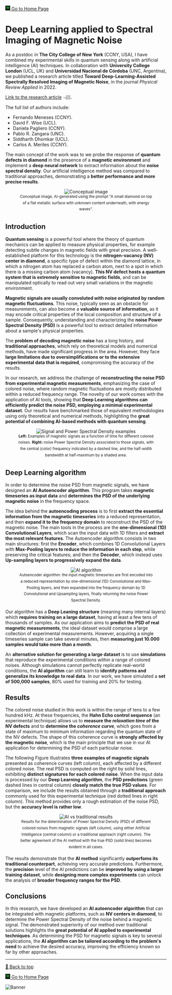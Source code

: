 <a href="https://fertmeneses.github.io/" target="_blank"> <img src="https://github.com/Fertmeneses/fertmeneses.github.io/blob/main/assets/website_icon_FM.jpg?raw=true" alt="Logo FM" style="width: 3%;" /> </a> <a href="https://fertmeneses.github.io/" target="_blank"> Go to Home Page </a> 

# Deep Learning applied to Spectral Imaging of Magnetic Noise

As a postdoc in **The City College of New York** (CCNY, USA), I have combined my experimental skills in quantum sensing along with artificial intelligence (AI) techniques. In collaboration with **University College London** (UCL, UK) and **Universidad Nacional de Córdoba** (UNC, Argentina), we published a research article titled **Toward Deep-Learning-Assisted Spectrally Resolved Imaging of Magnetic Noise**, in the journal *Physical Review Applied* in 2022.

[Link to the research article](https://journals.aps.org/prapplied/abstract/10.1103/PhysRevApplied.18.024004) 👈🏽.

The full list of authors include:
* Fernando Meneses (CCNY).
* David F. Wise (UCL).
* Daniela Pagliero (CCNY).
* Pablo R. Zangara (UNC).
* Siddharth Dhomkar (UCL).
* Carlos A. Meriles (CCNY).

The main concept of the work was to we probe the response of **quantum defects in diamond** in the presence of a **magnetic environment** and implement a **deep neural network** to extract information about the **noise spectral density**. Our artificial intelligence method was compared to traditional approaches, demonstrating a **better performance and more precise results**.

<center><figure>
  <img src="https://github.com/Fertmeneses/qubit-noise-spectroscopy/blob/main/assets/Image_Concept.jpg?raw=true" alt="Conceptual image"> 
  <figcaption><sup>Conceptual image, AI-generated using the prompt "A small diamond on top of a flat metallic surface with unknown content underneath, with energy waves".</sup></figcaption>
</figure></center>

## Introduction

**Quantum sensing** is a powerful tool where the theory of quantum mechanics can be applied to measure physical properties, for example detecting subtle changes in magnetic fields with great precision. A well-established platform for this technology is the **nitrogen-vacancy (NV) center in diamond**, a specific type of defect within the diamond lattice, in which a nitrogen atom has replaced a carbon atom, next to a spot in which there is a missing carbon atom (vacancy). **This NV defect hosts a quantum system that is extremely sensitive to magnetic fields**, and can be manipulated optically to read out very small variations in the magnetic environment.

**Magnetic signals are usually convoluted with noise originated by random magnetic fluctuations**. This noise, typically seen as an obstacle for measurements, can also become a **valuable source of information**, as it may encode critical properties of the local composition and structure of a sample. Consequently, understanding and characterizing the **noise Power Spectral Density (PSD)** is a powerful tool to extract detailed information about a sample's physical properties.

The **problem of decoding magnetic noise** has a long history, and **traditional approaches**, which rely on theoretical models and numerical methods, have made significant progress in the area. However, they face **large limitations due to oversimplifications or to the extensive experimental data that is required**, compromising the accuracy of the results.

In our research, we address the challenge of **reconstructing the noise PSD from experimental magnetic measurements**, emphasizing the case of colored noise, where random magnetic fluctuations are mostly distributed within a reduced frequency range. The novelty of our work comes with the application of AI tools, showing that **Deep Learning algorithms can efficiently predict the noise PSD, employing a minimal experimental dataset**. Our results have benchmarked those of equivalent methodologies using only theoretical and numerical methods, highlighting the **great potential of combining AI-based methods with quantum sensing**.

<center><figure>
  <img src="https://github.com/Fertmeneses/qubit-noise-spectroscopy/blob/main/assets/Noise_PSD_examples.png?raw=true" alt="Signal and Power Spectral Density examples"> 
  <figcaption><sup><b>Left:</b> Examples of magnetic signals as a function of time for different colored noises. <b>Right:</b> noise Power Spectral Density associated to those signals, with the central (color) frequency indicated by a dashed line, and the half-width bandwidth at half-maximum by a shaded area.</sup></figcaption>
</figure></center>

## Deep Learning algorithm

In order to determine the noise PSD from magnetic signals, we have designed an **AI Autoencoder algorithm**. This program takes **magnetic timeseries as input data** and **determines the PSD of the underlying magnetic noise** in the frequency space. 

The idea behind the **autoencoding process** is to first **extract the essential information from the magnetic timeseries** into a reduced representation, and then **expand it to the frequency domain** to reconstruct the PSD of the magnetic noise. The main tools in the process are the **one-dimensional (1D) Convolutional Layers**, which scan the input data with 1D filters and **extract the most relevant features**. The Autoencoder algorithm consists in two main structures: first the **Encoder**, which combines 1D Convolutional Layers with **Max-Pooling layers to reduce the information in each step**, while preserving the critical features; and then the **Decoder**, which instead uses **Up-sampling layers to progressively expand the data**.

<center><figure>
  <img src="https://github.com/Fertmeneses/qubit-noise-spectroscopy/blob/main/assets/AI_algorithm.png?raw=true" alt="AI algorithm"> 
  <figcaption><sup>Autoencoder algorithm: the input magnetic timeseries are first encoded into a reduced representation by one-dimensional (1D) Convolutional and Max-Pooling layers, and then expanded into the frequency domain by 1D Convolutional and Upsampling layers, finally returning the noise Power Spectral Density.</sup></figcaption>
</figure></center>

Our algorithm has a **Deep Leaning structure** (meaning many internal layers) which **requires training on a large dataset**, having at least a few tens of thousands of samples. As our application aims to **predict the PSD of real magnetic measurements**, the ideal dataset would comprise a large collection of experimental measurements. However, acquiring a single timeseries sample can take several minutes, then **measuring just 10.000 samples would take more than a month**.

An **alternative solution for generating a large dataset** is to use **simulations** that reproduce the experimental conditions within a range of colored noises. Although simulations cannot perfectly replicate real-world conditions, the **AI algorithm** can still learn to **identify patterns and generalize its knowledge to real data**. In our work, we have simulated a **set of 500,000 samples**, 80% used for training and 20% for testing.

## Results

The colored noise studied in this work is within the range of tens to a few hundred kHz. At these frequencies, the **Hahn Echo control sequence** (an experimental technique) allows us to **measure the *relaxation time* of the NV defects** and to **determine the *coherence curve***, which goes from a state of maximum to minimum information regarding the quantum state of the NV defects. The shape of this coherence curve is **strongly affected by the magnetic noise**, which is the main principle that we use in our AI application for determining the PSD of each particular noise.

The following Figure illustrates **three examples of magnetic signals** presented as coherence curves (left column), each affected by a different colored noise. The real PSD is computed on the right by solid lines, exhibiting **distinct signatures for each colored noise**. When the input data is processed by our **Deep Learning algorithm**, the **PSD predictions** (green dashed lines in central column) **closely match the true PSD values**. For comparison, we include the results obtained through a **traditional approach** commonly used for this experimental technique (red dotted lines in right column). This method provides only a rough estimation of the noise PSD, but the **accuracy level is rather low**.

<center><figure>
  <img src="https://github.com/Fertmeneses/qubit-noise-spectroscopy/blob/main/assets/AI_results.png?raw=true" alt="AI vs traditional results"> 
  <figcaption><sup>Results for the determination of Power Spectral Density (PSD) of different colored noises from magnetic signals (left column), using either Artificial Intelligence (central column) or a traditional approach (right column). The better agreement of the AI method with the true PSD (solid lines) becomes evident in all cases.</sup></figcaption>
</figure></center>

The results demonstrate that the **AI method** significantly **outperfoms its traditional counterpart**, achieving very accurate predictions. Furthermore, the **precision** level of the AI predictions can be **improved by using a larger training dataset**, while **designing more complex experiments** can unlock the analysis of **broader frequency ranges for the PSD**.

## Conclusions

In this research, we have developed an **AI autoencoder algorithm** that can be integrated with magnetic platforms, such as **NV centers in diamond**, to determine the Power Spectral Density of the noise behind a magnetic signal. The demonstrated superiority of our method over traditional solutions highlights the **great potential of AI applied to experimental techniques**. As determining the PSD for magnetic signals is key to several applications, the **AI algorithm can be tailored according to the problem's need** to achieve the desired accuracy, improving the efficiency known so far by other approaches.

-----

[🔼 Back to top](#deep-learning-applied-to-spectral-imaging-of-magnetic-noise)

<a href="https://fertmeneses.github.io/" target="_blank"> <img src="https://github.com/Fertmeneses/fertmeneses.github.io/blob/main/assets/website_icon_FM.jpg?raw=true" alt="Logo FM" style="width: 3%;" /> </a> <a href="https://fertmeneses.github.io/" target="_blank"> Go to Home Page </a> 

![Banner](https://github.com/Fertmeneses/qubit-noise-spectroscopy/blob/main/assets/Banner.png?raw=true)

